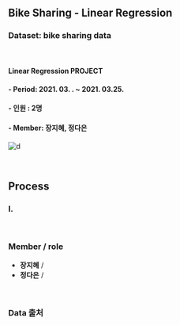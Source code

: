 ## Bike Sharing - Linear Regression 
### Dataset: bike sharing data
<br/>

#### Linear Regression PROJECT
#### - Period: 2021. 03. . ~ 2021. 03.25.
#### - 인원 : 2명
#### - Member: 장지혜, 정다은

![d](https://user-images.githubusercontent.com/75402257/112076230-5f5de180-8bbd-11eb-9745-8cb15ad84158.jpg)
<br/>

<br/>




## Process

### I.



<br/>

### Member / role

- **장지혜** /
- **정다은** / 

<br/>



### Data 출처


